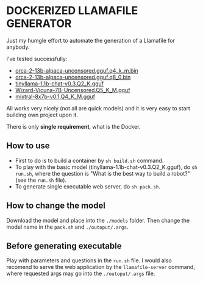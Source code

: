 # DOCKERIZED LLAMAFILE GENERATOR

Just my humgle effort to automate the generation of a Llamafile for anybody.

I've tested successfully:

- [orca-2-13b-alpaca-uncensored.gguf.q4_k_m.bin](https://huggingface.co/athirdpath/Orca-2-13b-Alpaca-Uncensored)
- [orca-2-13b-alpaca-uncensored.gguf.q8_0.bin](https://huggingface.co/athirdpath/Orca-2-13b-Alpaca-Uncensored)
- [tinyllama-1.1b-chat-v0.3.Q2_K.gguf](https://huggingface.co/TheBloke/TinyLlama-1.1B-Chat-v0.3-GGUF)
- [Wizard-Vicuna-7B-Uncensored.Q5_K_M.gguf](https://huggingface.co/TheBloke/Wizard-Vicuna-7B-Uncensored-GPTQ)
- [mixtral-8x7b-v0.1.Q4_K_M.gguf](https://huggingface.co/TheBloke/Mixtral-8x7B-v0.1-GGUF)

All works very nicely (not all are quick models) and it is very easy to start building own project upon it.

There is only **single requirement**, what is the Docker.

## How to use

- First to do is to build a container by `sh build.sh` command.
- To play with the basic model (tinyllama-1.1b-chat-v0.3.Q2_K.gguf), do `sh run.sh`, where the question is "What is the best way to build a robot?" (see the `run.sh` file).
- To generate single executable web server, do `sh pack.sh`.

## How to change the model

Download the model and place into the `./models` folder. Then change the model name in the `pack.sh` and `./outoput/.args`.

## Before generating executable

Play with parameters and questions in the `run.sh` file. I would also recomend to serve the web application by the `llamafile-server` command, where requested args may go into the `./outoput/.args` file.
